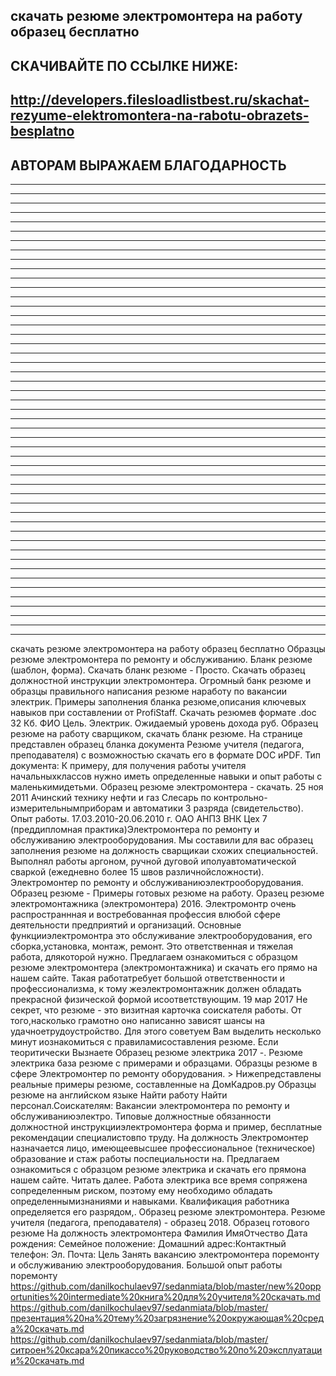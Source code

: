 скачать резюме электромонтера на работу образец бесплатно
--------------------------------------------------
СКАЧИВАЙТЕ ПО ССЫЛКЕ НИЖЕ:
--------------------------------------------------
http://developers.filesloadlistbest.ru/skachat-rezyume-elektromontera-na-rabotu-obrazets-besplatno
--------------------------------------------------
АВТОРАМ ВЫРАЖАЕМ БЛАГОДАРНОСТЬ
--------------------------------------------------
--------------------------------------------------
--------------------------------------------------
--------------------------------------------------
--------------------------------------------------
--------------------------------------------------
--------------------------------------------------
--------------------------------------------------
--------------------------------------------------
--------------------------------------------------
--------------------------------------------------
--------------------------------------------------
--------------------------------------------------
--------------------------------------------------
--------------------------------------------------
--------------------------------------------------
--------------------------------------------------
--------------------------------------------------
--------------------------------------------------
--------------------------------------------------
--------------------------------------------------
--------------------------------------------------
--------------------------------------------------
--------------------------------------------------
--------------------------------------------------
--------------------------------------------------
--------------------------------------------------
--------------------------------------------------
--------------------------------------------------
--------------------------------------------------
--------------------------------------------------
--------------------------------------------------
--------------------------------------------------
--------------------------------------------------
--------------------------------------------------
--------------------------------------------------
--------------------------------------------------
--------------------------------------------------
--------------------------------------------------
--------------------------------------------------
--------------------------------------------------
--------------------------------------------------
--------------------------------------------------
--------------------------------------------------
--------------------------------------------------
--------------------------------------------------
--------------------------------------------------
--------------------------------------------------
--------------------------------------------------
--------------------------------------------------
скачать резюме электромонтера на работу образец бесплатно Образцы резюме электромонтера по ремонту и обслуживанию. Бланк резюме (шаблон, форма). Скачать бланк резюме - Просто. Скачать образец должностной инструкции электромонтера. Огромный банк резюме и образцы правильного написания резюме наработу по вакансии электрик. Примеры заполнения бланка резюме,описания ключевых навыков при составлении от ProfiStaff.  Скачать резюмев формате .doc 32 Кб. ФИО  Цель. Электрик. Ожидаемый уровень дохода руб. Образец резюме на работу сварщиком, скачать бланк резюме. На странице представлен образец бланка документа Резюме учителя (педагога, преподавателя) с возможностью скачать его в формате DOC иPDF. Тип документа:  К примеру, для получения работы учителя начальныхклассов нужно иметь определенные навыки и опыт работы с маленькимидетьми. Образец резюме электромонтера - скачать. 25 ноя 2011  Ачинский технику нефти и газ Слесарь по контрольно-измерительнымприборам и автоматики 3 разряда (свидетельство). Опыт работы. 17.03.2010-20.06.2010 г. ОАО АНПЗ ВНК Цех  7 (преддипломная практика)Электромонтера по ремонту и обслуживанию электрооборудования. Мы составили для вас образец заполнения резюме на должность сварщикаи схожих специальностей.  Выполнял работы аргоном, ручной дуговой иполуавтоматической сваркой (ежедневно более 15 швов различнойсложности).  Электромонтер по ремонту и обслуживаниюэлектрооборудования. Образец резюме - Примеры готовых резюме на работу. Оразец резюме электромонтажника (электромонтера) 2016. Электромонтр очень распространнная и востребованная профессия влюбой сфере деятельности предприятий и организаций. Основные функцииэлектромонтра это обслуживание электрооборудования, его сборка,установка, монтаж, ремонт. Это ответственная и тяжелая работа, длякоторой нужно. Предлагаем ознакомиться с образцом резюме электромонтера (электромонтажника) и скачать его прямо на нашем сайте.  Такая работатребует большой ответственности и профессионализма, к тому жеэлектромонтажник должен обладать прекрасной физической формой исоответствующим. 19 мар 2017  Не секрет, что резюме - это визитная карточка соискателя работы. От того,насколько грамотно оно написанно зависят шансы на удачноетрудоустройство. Для этого советуем Вам выделить несколько минут иознакомиться с правиламисоставления резюме. Если теоритически Вызнаете
Образец резюме электрика 2017 -. Резюме электрика  база резюме с примерами и образцами. Образцы резюме в сфере Электромонтер по ремонту оборудования. > Нижепредставлены реальные примеры резюме, составленные на ДомКадров.ру Образцы резюме на английском языке  Найти работу  Найти персонал.Соискателям: Вакансии электромонтера по ремонту и обслуживаниюэлектро. Типовые должностные обязанности должностной инструкцииэлектромонтера форма и пример, бесплатные рекомендации специалистовпо труду.  На должность Электромонтер назначается лицо, имеющеевысшее профессиональное (техническое) образование и стаж работы поспециальности на. Предлагаем ознакомиться с образцом резюме электрика и скачать его прямона нашем сайте.  Читать далее. Работа электрика все время сопряжена сопределенным риском, поэтому ему необходимо обладать определеннымизнаниями и навыками. Квалификация работника определяется его разрядом,. Образец резюме электромонтера. Резюме учителя (педагога, преподавателя) - образец 2018. Образец готового резюме На должность электромонтера Фамилия ИмяОтчество Дата рождения: Семейное положение: Домашний адрес:Контактный телефон: Эл. Почта: Цель Занять вакансию электромонтера поремонту и обслуживанию электрооборудования. Большой опыт работы поремонту
https://github.com/danilkochulaev97/sedanmiata/blob/master/new%20opportunities%20intermediate%20книга%20для%20учителя%20скачать.md
https://github.com/danilkochulaev97/sedanmiata/blob/master/презентация%20на%20тему%20загрязнение%20окружающая%20среда%20скачать.md
https://github.com/danilkochulaev97/sedanmiata/blob/master/ситроен%20ксара%20пикассо%20руководство%20по%20эксплуатации%20скачать.md